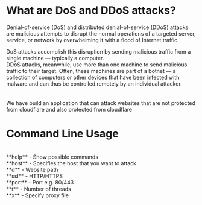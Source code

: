 # What are DoS and DDoS attacks? 

Denial-of-service (DoS) and distributed denial-of-service (DDoS) attacks are malicious attempts to disrupt the normal operations of a targeted server, service, or network by overwhelming it with a flood of Internet traffic. 

DoS attacks accomplish this disruption by sending malicious traffic from a single machine — typically a computer. </br >
DDoS attacks, meanwhile, use more than one machine to send malicious traffic to their target. Often, these machines are part of a botnet — a collection of computers or other devices that have been infected with malware and can thus be controlled remotely by an individual attacker. </br >
</br > </br > 
We have build an application that can attack websites that are not protected from cloudflare and also protected from cloudflare </br > 

# Command Line Usage 
</br >
**help** - Show possible commands </br>
**host** - Specifies the host that you want to attack </br>
**d** - Website path </br>
**ssl** - HTTP/HTTPS </br>
**port** - Port e.g. 80/443 </br>
**t**  - Number of threads </br>
**x** - Specify proxy file </br>
